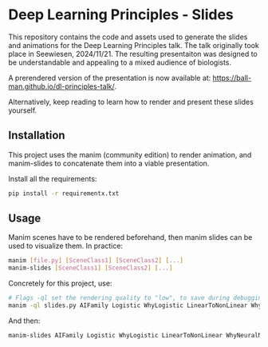 # Deep Learning Principles - Slides
This repository contains the code and assets used to generate the slides and animations for the Deep Learning Principles talk. The talk originally took place in Seewiesen, 2024/11/21. The resulting presentaiton was designed to be understandable and appealing to a mixed audience of biologists.

A prerendered version of the presentation is now available at: https://ball-man.github.io/dl-principles-talk/.

Alternatively, keep reading to learn how to render and present these slides yourself.

## Installation
This project uses the manim (community edition) to render animation, and manim-slides to concatenate them into a viable presentation.

Install all the requirements:
```bash
pip install -r requirementx.txt
```

## Usage
Manim scenes have to be rendered beforehand, then manim slides can be used to visualize them. In practice:
```bash
manim [file.py] [SceneClass1] [SceneClass2] [...]
manim-slides [SceneClass1] [SceneClass2] [...]
```

Concretely for this project, use:
```bash
# Flags -ql set the rendering quality to "low", to save during debugging. Remove them for a 1080p render.
manim -ql slides.py AIFamily Logistic WhyLogistic LinearToNonLinear WhyNeuralNetworks Criterion GradientDescent BackProp ThankYou
```

And then:
```bash
manim-slides AIFamily Logistic WhyLogistic LinearToNonLinear WhyNeuralNetworks Criterion GradientDescent BackProp ThankYou
```

